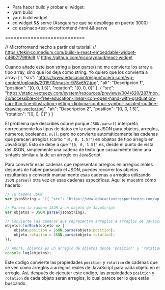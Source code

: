 
- Para hacer build y probar el widget:
 - yarn build
 - yarn build:widget
 - cd widget && serve (Asegurarse que se despliega en puerto 3000)
 - cd espinaco-test-microfrontend-html && serve

============================


// Microfrontend hecho a partir del tutorial:
// https://tekinico.medium.com/build-a-react-embeddable-widget-c46b7f7999d8
// https://github.com/nicoraynaud/react-widget


Cuando añado este json string a json.parse() no me convierte los array a tipo array, sino que los deja como string. Yo quiero que los convierta a array: [
  {
      "src": "https://www.educaciontrespuntocero.com/wp-content/uploads/2019/10/music-978x652.jpg",
      "alt": "Descripcion 1",
      "position": "[0, 0, 1.5]",
      "rotation": "[0, 0, 0]"
  },
  {
      "src": "https://static.vecteezy.com/system/resources/previews/004/620/287/non_2x/accessible-or-free-education-linear-icon-open-hand-with-graduation-cap-thin-line-illustration-getting-diploma-contour-symbol-isolated-outline-drawing-vector.jpg",
      "alt": "Descripcion 2",
      "position": "[0, 0, 1.5]",
      "rotation": "[0, 0, 0]"
  }
  ]

  El problema que describes ocurre porque `JSON.parse()` interpreta correctamente los tipos de datos en la cadena JSON para objetos, arreglos, números, booleanos, `null`, pero no convierte automáticamente las cadenas que parecen arreglos (como `"[0, 0, 1.5]"`) en objetos de tipo arreglo en JavaScript. Esto se debe a que `"[0, 0, 1.5]"` es, desde el punto de vista del JSON, simplemente una cadena de texto que casualmente tiene una sintaxis similar a la de un arreglo en JavaScript.

Para convertir esas cadenas que representan arreglos en arreglos reales después de haber parseado el JSON, puedes recorrer los objetos resultantes y convertir manualmente esas cadenas a arreglos utilizando `JSON.parse()` otra vez en esas cadenas específicas. Aquí te muestro cómo hacerlo:

```javascript
// Tu cadena JSON
var jsonString = '[{ "src": "https://www.educaciontrespuntocero.com/wp-content/uploads/2019/10/music-978x652.jpg", "alt": "Descripcion 1", "position": "[0, 0, 1.5]", "rotation": "[0, 0, 0]" }, { "src": "https://static.vecteezy.com/system/resources/previews/004/620/287/non_2x/accessible-or-free-education-linear-icon-open-hand-with-graduation-cap-thin-line-illustration-getting-diploma-contour-symbol-isolated-outline-drawing-vector.jpg", "alt": "Descripcion 2", "position": "[0, 0, 1.5]", "rotation": "[0, 0, 0]" }]';

// Parsea la cadena JSON a un objeto de JavaScript
var objetos = JSON.parse(jsonString);

// Convierte las cadenas que representan arreglos a arreglos de JavaScript
objetos.forEach(objeto => {
    objeto.position = JSON.parse(objeto.position);
    objeto.rotation = JSON.parse(objeto.rotation);
});

// Ahora, objetos es un arreglo de objetos donde 'position' y 'rotation' son arreglos de JavaScript
console.log(objetos);
```

Este código convierte las propiedades `position` y `rotation` de cadenas que se ven como arreglos a arreglos reales de JavaScript para cada objeto en el arreglo. Así, después de ejecutar este código, las propiedades `position` y `rotation` de cada objeto serán arreglos, lo cual parece ser lo que estás buscando.